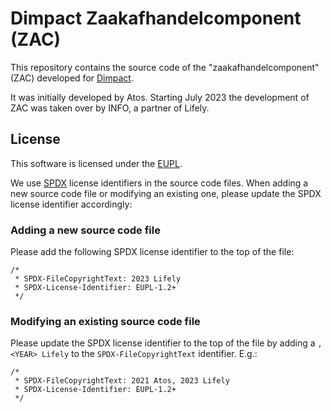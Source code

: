 # Dimpact Zaakafhandelcomponent (ZAC)

This repository contains the source code of the "zaakafhandelcomponent" (ZAC) developed for [Dimpact](https://www.dimpact.nl/).

It was initially developed by Atos. Starting July 2023 the development of ZAC was taken over by INFO, a partner of Lifely.

## License

This software is licensed under the [EUPL](LICENSE.md).

We use [SPDX](https://spdx.dev/) license identifiers in the source code files.
When adding a new source code file or modifying an existing one, please update the SPDX license identifier accordingly:

### Adding a new source code file

Please add the following SPDX license identifier to the top of the file:

```
/*
 * SPDX-FileCopyrightText: 2023 Lifely
 * SPDX-License-Identifier: EUPL-1.2+
 */
```

### Modifying an existing source code file

Please update the SPDX license identifier to the top of the file by adding a `, <YEAR> Lifely` to
the `SPDX-FileCopyrightText` identifier. E.g.:

```
/*
 * SPDX-FileCopyrightText: 2021 Atos, 2023 Lifely
 * SPDX-License-Identifier: EUPL-1.2+
 */
```

